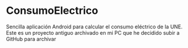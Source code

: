 # ConsumoElectrico
Sencilla aplicación Android para calcular el consumo eléctrico de la UNE. Este es un proyecto antiguo archivado en mi PC que he decidido subir a GitHub para archivar
